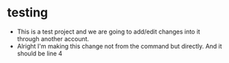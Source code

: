 # testing

- This is a test project and we are going to add/edit changes into it through another account.
- Alright I'm making this change not from the command but directly. And it should be line 4 
